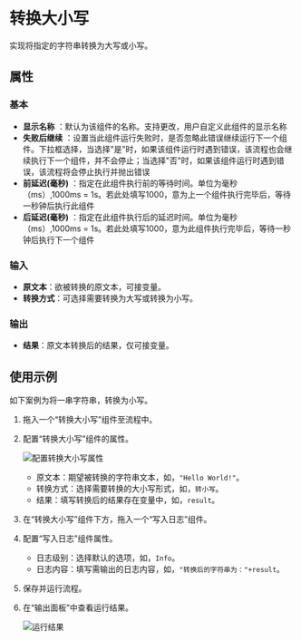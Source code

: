 # 转换大小写

实现将指定的字符串转换为大写或小写。

## 属性

### 基本

- **显示名称** ：默认为该组件的名称。支持更改，用户自定义此组件的显示名称
- **失败后继续** ：设置当此组件运行失败时，是否忽略此错误继续运行下一个组件。下拉框选择，当选择"是"时，如果该组件运行时遇到错误，该流程也会继续执行下一个组件，并不会停止；当选择"否"时，如果该组件运行时遇到错误，该流程将会停止执行并抛出错误
- **前延迟(毫秒)** ：指定在此组件执行前的等待时间。单位为毫秒（ms）,1000ms = 1s。若此处填写1000，意为上一个组件执行完毕后，等待一秒钟后执行此组件
- **后延迟(毫秒)** ：指定在此组件执行后的延迟时间。单位为毫秒（ms）,1000ms = 1s。若此处填写1000，意为此组件执行完毕后，等待一秒钟后执行下一个组件

### 输入

- **原文本**：欲被转换的原文本，可接变量。
- **转换方式**：可选择需要转换为大写或转换为小写。

### 输出

- **结果**：原文本转换后的结果，仅可接变量。

## 使用示例

如下案例为将一串字符串，转换为小写。

1. 拖入一个“转换大小写”组件至流程中。
2. 配置“转换大小写”组件的属性。

    ![配置转换大小写属性](https://docimages.blob.core.chinacloudapi.cn/images/Activities/covertcase20210427.png)

    - 原文本：期望被转换的字符串文本，如，`"Hello World!"`。
    - 转换方式：选择需要转换的大小写形式，如，`转小写`。
    - 结果：填写转换后的结果存在变量中，如，`result`。

3. 在“转换大小写”组件下方，拖入一个“写入日志”组件。
4. 配置“写入日志”组件属性。

    - 日志级别：选择默认的选项，如，`Info`。
    - 日志内容：填写需输出的日志内容，如，`"转换后的字符串为："+result`。

5. 保存并运行流程。
6. 在“输出面板”中查看运行结果。

   ![运行结果](https://docimages.blob.core.chinacloudapi.cn/images/Activities/convertcase20210427.png)